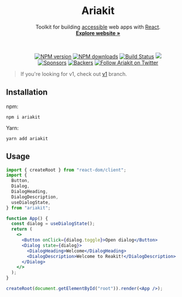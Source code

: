 <h1 align="center">Ariakit</h1>

<p align="center">
  Toolkit for building <a href="https://ariakit.org/guide/accessibility">accessible</a> web apps with <a href="https://reactjs.org">React</a>.
  <br>
  <a href="https://ariakit.org"><strong>Explore website »</strong></a>
</p>

<br>

<p align="center">
  <a href="https://npmjs.org/package/ariakit"><img alt="NPM version" src="https://img.shields.io/npm/v/ariakit.svg" /></a>
  <a href="https://npmjs.org/package/ariakit"><img alt="NPM downloads" src="https://img.shields.io/npm/dm/ariakit.svg"></a>
  <a href="https://github.com/ariakit/ariakit/actions"><img alt="Build Status" src="https://github.com/ariakit/ariakit/workflows/ci/badge.svg?event=push&branch=main" /></a>
  <a href="https://codecov.io/gh/ariakit/ariakit"><img src="https://codecov.io/gh/ariakit/ariakit/branch/main/graph/badge.svg" /></a><br>
  <a href="https://opencollective.com/ariakit"><img alt="Sponsors" src="https://opencollective.com/ariakit/sponsor/badge.svg?label=sponsors" /></a>
  <a href="https://opencollective.com/ariakit"><img alt="Backers" src="https://opencollective.com/ariakit/backer/badge.svg?label=backers" /></a>
  <a href="https://twitter.com/ariakitjs">
    <img alt="Follow Ariakit on Twitter" src="https://img.shields.io/twitter/follow/ariakitjs.svg"></a>
</p>

> If you're looking for v1, check out [v1](https://github.com/ariakit/ariakit/tree/v1) branch.

## Installation

npm:

```
npm i ariakit
```

Yarn:

```
yarn add ariakit
```

## Usage

```jsx
import { createRoot } from "react-dom/client";
import {
  Button,
  Dialog,
  DialogHeading,
  DialogDescription,
  useDialogState,
} from "ariakit";

function App() {
  const dialog = useDialogState();
  return (
    <>
      <Button onClick={dialog.toggle}>Open dialog</Button>
      <Dialog state={dialog}>
        <DialogHeading>Welcome</DialogHeading>
        <DialogDescription>Welcome to Reakit!</DialogDescription>
      </Dialog>
    </>
  );
}

createRoot(document.getElementById("root")).render(<App />);
```
